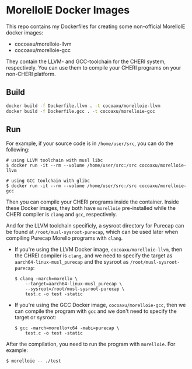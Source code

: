 # MorelloIE Docker Images

This repo contains my Dockerfiles for creating some non-official MorelloIE docker images:

- cocoaxu/morelloie-llvm
- cocoaxu/morelloie-gcc

They contain the LLVM- and GCC-toolchain for the CHERI system, respectively. You can use them to compile your CHERI programs on your non-CHERI platform.

## Build
```bash
docker build -f Dockerfile.llvm . -t cocoaxu/morelloie-llvm
docker build -f Dockerfile.gcc . -t cocoaxu/morelloie-gcc
```

## Run
For example, if your source code is in `/home/user/src`, you can do the following:

```shell
# using LLVM toolchain with musl libc
$ docker run -it --rm --volume /home/user/src:/src cocoaxu/morelloie-llvm

# using GCC toolchain with glibc
$ docker run -it --rm --volume /home/user/src:/src cocoaxu/morelloie-gcc
```

Then you can compile your CHERI programs inside the container. Inside these Docker images,
they both have `morelloie` pre-installed while the CHERI compiler is `clang` and `gcc`,
respectively. 
  
And for the LLVM toolchain specificly, a sysroot directory for Purecap can be found at 
`/root/musl-sysroot-purecap`, which can be used later when compiling Purecap Morello programs
with `clang`.

- If you're using the LLVM Docker image, ``cocoaxu/morelloie-llvm``, then the 
  CHREI compiler is ``clang``, and we need to specify the target as 
  ``aarch64-linux-musl_purecap`` and the sysroot as ``/root/musl-sysroot-purecap``:

  ```shell
  $ clang -march=morello \
      --target=aarch64-linux-musl_purecap \
      --sysroot=/root/musl-sysroot-purecap \
      test.c -o test -static
  ```

- If you're using the GCC Docker image, ``cocoaxu/morelloie-gcc``, then we can compile
  the program with ``gcc`` and we don't need to specify the target or sysroot:

  ```shell
  $ gcc -march=morello+c64 -mabi=purecap \
      test.c -o test -static
  ```

After the compilation, you need to run the program with ``morelloie``. For example:

```shell
$ morelloie -- ./test
```
